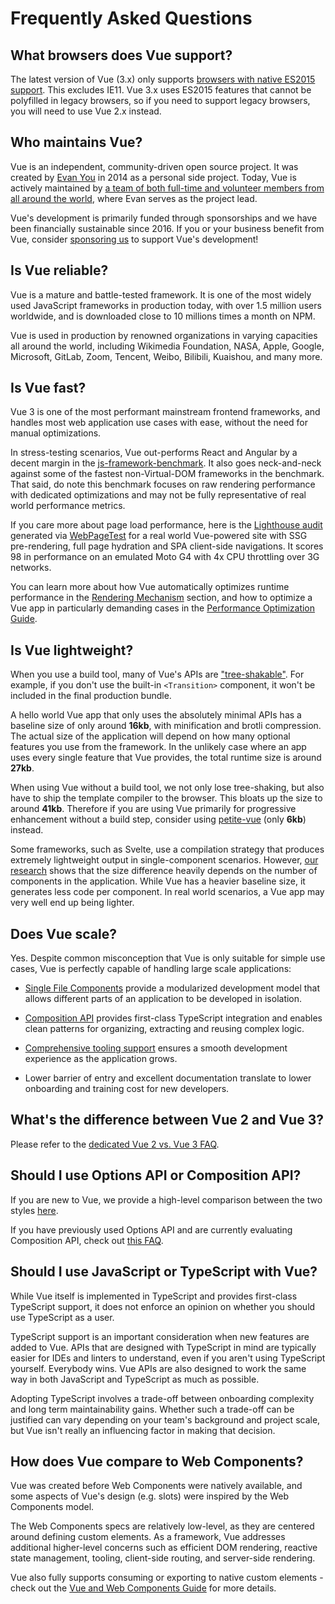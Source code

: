 # Frequently Asked Questions

## What browsers does Vue support?

The latest version of Vue (3.x) only supports [browsers with native ES2015 support](https://caniuse.com/es6). This excludes IE11. Vue 3.x uses ES2015 features that cannot be polyfilled in legacy browsers, so if you need to support legacy browsers, you will need to use Vue 2.x instead.

## Who maintains Vue?

Vue is an independent, community-driven open source project. It was created by [Evan You](https://twitter.com/youyuxi) in 2014 as a personal side project. Today, Vue is actively maintained by [a team of both full-time and volunteer members from all around the world](/about/team), where Evan serves as the project lead.

Vue's development is primarily funded through sponsorships and we have been financially sustainable since 2016. If you or your business benefit from Vue, consider [sponsoring us](/sponsor/) to support Vue's development!

## Is Vue reliable?

Vue is a mature and battle-tested framework. It is one of the most widely used JavaScript frameworks in production today, with over 1.5 million users worldwide, and is downloaded close to 10 millions times a month on NPM.

Vue is used in production by renowned organizations in varying capacities all around the world, including Wikimedia Foundation, NASA, Apple, Google, Microsoft, GitLab, Zoom, Tencent, Weibo, Bilibili, Kuaishou, and many more.

## Is Vue fast?

Vue 3 is one of the most performant mainstream frontend frameworks, and handles most web application use cases with ease, without the need for manual optimizations.

In stress-testing scenarios, Vue out-performs React and Angular by a decent margin in the [js-framework-benchmark](https://rawgit.com/krausest/js-framework-benchmark/master/webdriver-ts-results/table.html). It also goes neck-and-neck against some of the fastest non-Virtual-DOM frameworks in the benchmark. That said, do note this benchmark focuses on raw rendering performance with dedicated optimizations and may not be fully representative of real world performance metrics.

If you care more about page load performance, here is the [Lighthouse audit](https://www.webpagetest.org/result/210818_BiDcYB_4a83d7a1f2a7f6fdc76db16a00b4882d/) generated via [WebPageTest](https://www.webpagetest.org/lighthouse) for a real world Vue-powered site with SSG pre-rendering, full page hydration and SPA client-side navigations. It scores 98 in performance on an emulated Moto G4 with 4x CPU throttling over 3G networks.

You can learn more about how Vue automatically optimizes runtime performance in the [Rendering Mechanism](/guide/rendering-mechanism.html) section, and how to optimize a Vue app in particularly demanding cases in the [Performance Optimization Guide](/guide/performance-optimization.html).

## Is Vue lightweight?

When you use a build tool, many of Vue's APIs are ["tree-shakable"](https://developer.mozilla.org/en-US/docs/Glossary/Tree_shaking). For example, if you don't use the built-in `<Transition>` component, it won't be included in the final production bundle.

A hello world Vue app that only uses the absolutely minimal APIs has a baseline size of only around **16kb**, with minification and brotli compression. The actual size of the application will depend on how many optional features you use from the framework. In the unlikely case where an app uses every single feature that Vue provides, the total runtime size is around **27kb**.

When using Vue without a build tool, we not only lose tree-shaking, but also have to ship the template compiler to the browser. This bloats up the size to around **41kb**. Therefore if you are using Vue primarily for progressive enhancement without a build step, consider using [petite-vue](https://github.com/vuejs/petite-vue) (only **6kb**) instead.

Some frameworks, such as Svelte, use a compilation strategy that produces extremely lightweight output in single-component scenarios. However, [our research](https://github.com/yyx990803/vue-svelte-size-analysis) shows that the size difference heavily depends on the number of components in the application. While Vue has a heavier baseline size, it generates less code per component. In real world scenarios, a Vue app may very well end up being lighter.

## Does Vue scale?

Yes. Despite common misconception that Vue is only suitable for simple use cases, Vue is perfectly capable of handling large scale applications:

- [Single File Components](/api/sfc-overview) provide a modularized development model that allows different parts of an application to be developed in isolation.

- [Composition API](/guide/composables) provides first-class TypeScript integration and enables clean patterns for organizing, extracting and reusing complex logic.

- [Comprehensive tooling support](/ecosystem/official-projects) ensures a smooth development experience as the application grows.

- Lower barrier of entry and excellent documentation translate to lower onboarding and training cost for new developers.

## What's the difference between Vue 2 and Vue 3?

Please refer to the [dedicated Vue 2 vs. Vue 3 FAQ](./v2-faq).

## Should I use Options API or Composition API?

If you are new to Vue, we provide a high-level comparison between the two styles [here](/guide/introduction.html#which-to-choose).

If you have previously used Options API and are currently evaluating Composition API, check out [this FAQ](/guide/composition-api-faq).

## Should I use JavaScript or TypeScript with Vue?

While Vue itself is implemented in TypeScript and provides first-class TypeScript support, it does not enforce an opinion on whether you should use TypeScript as a user.

TypeScript support is an important consideration when new features are added to Vue. APIs that are designed with TypeScript in mind are typically easier for IDEs and linters to understand, even if you aren't using TypeScript yourself. Everybody wins. Vue APIs are also designed to work the same way in both JavaScript and TypeScript as much as possible.

Adopting TypeScript involves a trade-off between onboarding complexity and long term maintainability gains. Whether such a trade-off can be justified can vary depending on your team's background and project scale, but Vue isn't really an influencing factor in making that decision.

## How does Vue compare to Web Components?

Vue was created before Web Components were natively available, and some aspects of Vue's design (e.g. slots) were inspired by the Web Components model.

The Web Components specs are relatively low-level, as they are centered around defining custom elements. As a framework, Vue addresses additional higher-level concerns such as efficient DOM rendering, reactive state management, tooling, client-side routing, and server-side rendering.

Vue also fully supports consuming or exporting to native custom elements - check out the [Vue and Web Components Guide](/guide/web-components) for more details.

<!-- ## TODO How does Vue compare to React? -->

<!-- ## TODO How does Vue compare to Angular? -->
